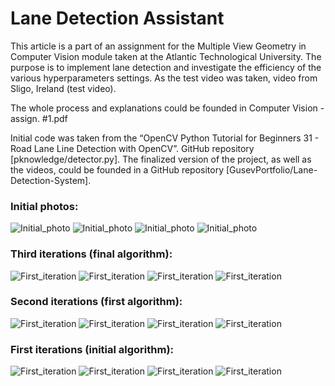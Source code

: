 # Lane Detection Assistant

This article is a part of an assignment for the Multiple View Geometry in Computer Vision module taken at the Atlantic Technological University. The purpose is to implement lane detection and investigate the efficiency of the various hyperparameters settings. As the test video was taken, video from Sligo, Ireland (test video).  

The whole process and explanations could be founded in Computer Vision - assign. #1.pdf

Initial code was taken from the “OpenCV Python Tutorial for Beginners 31 - Road Lane Line Detection with OpenCV”. GitHub repository [pknowledge/detector.py]. 
The finalized version of the project, as well as the videos, could be founded in a GitHub repository [GusevPortfolio/Lane-Detection-System].  


### Initial photos:

![Initial_photo](https://github.com/GusevPortfolio/Computer-Vision/blob/main/Initials/Test1.1.jpg)
![Initial_photo](https://github.com/GusevPortfolio/Computer-Vision/blob/main/Initials/Test2.1.jpg)
![Initial_photo](https://github.com/GusevPortfolio/Computer-Vision/blob/main/Initials/Test3.1.jpg)
![Initial_photo](https://github.com/GusevPortfolio/Computer-Vision/blob/main/Initials/Test4.1.jpg)


### Third iterations (final algorithm):

![First_iteration](https://github.com/GusevPortfolio/Computer-Vision/blob/main/Results/Test%201%20%3D%203.1.jpg)
![First_iteration](https://github.com/GusevPortfolio/Computer-Vision/blob/main/Results/Test%202%20%3D%203.1.jpg)
![First_iteration](https://github.com/GusevPortfolio/Computer-Vision/blob/main/Results/Test%203%20%3D%203.1.jpg)
![First_iteration](https://github.com/GusevPortfolio/Computer-Vision/blob/main/Results/Test%204%20%3D%203.1.jpg)


### Second iterations (first algorithm):

![First_iteration](https://github.com/GusevPortfolio/Computer-Vision/blob/main/Results/Test%201%20%3D%202.1.jpg)
![First_iteration](https://github.com/GusevPortfolio/Computer-Vision/blob/main/Results/Test%202%20%3D%202.1.jpg)
![First_iteration](https://github.com/GusevPortfolio/Computer-Vision/blob/main/Results/Test%203%20%3D%202.1.jpg)
![First_iteration](https://github.com/GusevPortfolio/Computer-Vision/blob/main/Results/Test%204%20%3D%202.1.jpg)


### First iterations (initial algorithm):

![First_iteration](https://github.com/GusevPortfolio/Computer-Vision/blob/main/Results/Test%201%20%3D%201.1.jpg)
![First_iteration](https://github.com/GusevPortfolio/Computer-Vision/blob/main/Results/Test%202%20%3D%201.1.jpg)
![First_iteration](https://github.com/GusevPortfolio/Computer-Vision/blob/main/Results/Test%203%20%3D%201.1.jpg)
![First_iteration](https://github.com/GusevPortfolio/Computer-Vision/blob/main/Results/Test%204%20%3D%201.1.jpg)
